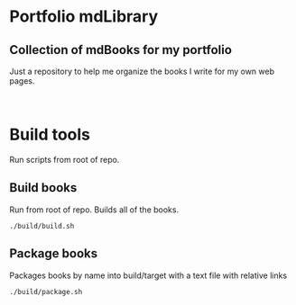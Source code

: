 # Portfolio mdLibrary

## Collection of mdBooks for my portfolio

Just a repository to help me organize the books I write for my own web pages.

<br>

# Build tools

Run scripts from root of repo.

## Build books
Run from root of repo. Builds all of the books.

` ./build/build.sh `

## Package books
Packages books by name into build/target with a text file with relative links

`./build/package.sh`